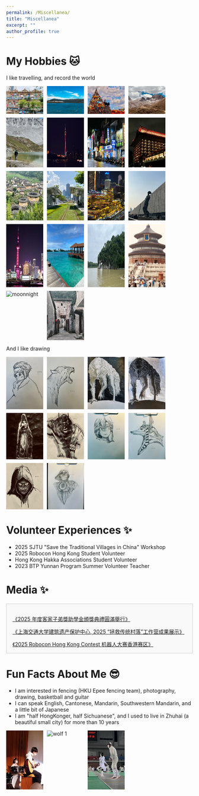 ```yaml
---
permalink: /Miscellanea/
title: "Miscellanea"
excerpt: ""
author_profile: true
---
```


# My Hobbies 🐱
I like travelling, and record the world
<div style="display: flex; flex-wrap: wrap; gap: 10px;">
  <img src="/images/p1.jpg" alt="wolf 1" style="width: 100px; height: auto;">
  <img src="/images/p2.jpg" alt="wolf 2" style="width: 100px; height: auto;">
  <img src="/images/p3.jpg" alt="T" style="width: 100px; height: auto;">
  <img src="/images/p4.jpg" alt="batman" style="width: 100px; height: auto;">
  <img src="/images/p5.jpg" alt="girl" style="width: 100px; height: auto;">
  <img src="/images/p8.jpg" alt="moonnight" style="width: 100px; height: auto;">
  <img src="/images/p10.jpg" alt="moonnight" style="width: 100px; height: auto;">
  <img src="/images/p11.jpg" alt="moonnight" style="width: 100px; height: auto;">
  <img src="/images/p12.jpg" alt="moonnight" style="width: 100px; height: auto;">
  <img src="/images/p13.jpg" alt="moonnight" style="width: 100px; height: auto;">
  <img src="/images/p14.jpg" alt="moonnight" style="width: 100px; height: auto;">
  <img src="/images/p15.jpg" alt="moonnight" style="width: 100px; height: auto;">
  <img src="/images/sh.jpg" alt="moonnight" style="width: 100px; height: auto;">
  <img src="/images/maldives.jpg" alt="moonnight" style="width: 100px; height: auto;">
  <img src="/images/guilin.jpg" alt="moonnight" style="width: 100px; height: auto;">
  <img src="/images/BJ.jpg" alt="moonnight" style="width: 100px; height: auto;">
  <img src="/images/lj.jpg" alt="moonnight" style="width: 100px; height: auto;">
  <img src="/images/bz.jpg" alt="moonnight" style="width: 100px; height: auto;">
</div>

And I like drawing

<div style="display: flex; flex-wrap: wrap; gap: 10px;">
  <img src="/images/r.jpg" alt="wolf 1" style="width: 100px; height: auto;">
  <img src="/images/m.jpg" alt="wolf 1" style="width: 100px; height: auto;">
  <img src="/images/wolf1.jpg" alt="wolf 1" style="width: 100px; height: auto;">
  <img src="/images/wolf2.jpg" alt="wolf 2" style="width: 100px; height: auto;">
  <img src="/images/T.jpg" alt="T" style="width: 100px; height: auto;">
  <img src="/images/batman.jpg" alt="batman" style="width: 100px; height: auto;">
  <img src="/images/girl.jpg" alt="girl" style="width: 100px; height: auto;">
  <img src="/images/god.jpg" alt="god" style="width: 100px; height: auto;">
  <img src="/images/scary.jpg" alt="scary" style="width: 100px; height: auto;">
  <img src="/images/moonnight.jpg" alt="moonnight" style="width: 100px; height: auto;">
</div>


# Volunteer Experiences ✨
- 2025 SJTU "Save the Traditional Villages in China" Workshop
- 2025 Robocon Hong Kong Student Volunteer
- Hong Kong Hakka Associations Student Volunteer
- 2023 BTP Yunnan Program Summer Volunteer Teacher


# Media ✨
<div style="max-width: 800px; margin: 1rem 0; padding: 1rem; border: 1px solid #ccc; background-color: #f9f9f9; height: 100px; overflow-y: scroll; text-align: left;">
  <p>
    <a href="https://mp.weixin.qq.com/s/Vo-YghwGJwpu2vSzy-obGg" target="_blank">
      《2025 年度客家子弟獎助學金頒獎典禮圓滿舉行》
    </a>
  </p>
  <p>
    <a href="https://mp.weixin.qq.com/s/V8Fb1FWmlL-dcM2A_ly4tw" target="_blank">
      《上海交通大学建筑遗产保护中心, 2025 “拯救传统村落”工作营成果展示》
    </a>
  </p>
  <p>
    <a href="https://www.hkstp.org/en/park-life/news-and-events/news/robocon-2025">
      《2025 Robocon Hong Kong Contest 机器人大赛香港赛区》
    </a>
  </p>
  <p>
    <a href="https://hkhakka.com/activities/2023-2024%e5%b9%b4%e5%ba%a6%e5%ae%a2%e5%ae%b6%e5%ad%90%e5%bc%9f%e7%8d%8e%e5%8a%a9%e5%ad%b8%e9%87%91%e9%a0%92%e7%8d%8e%e5%85%b8%e7%a6%ae%e5%9c%93%e6%bb%bf%e8%88%89%e8%a1%8c/">
      《2024 年度客家子弟獎助學金頒獎典禮圓滿舉行》
    </a>
  </p>
  <p>
    <a href="https://hkhakka.com/activities/%e9%a6%99%e6%b8%af%e5%ae%a2%e5%b1%ac%e7%b8%bd%e6%9c%83%e9%9d%92%e5%b9%b4%e9%83%a8%e8%88%89%e8%be%a6%e7%a6%8f%e5%bb%ba%e5%ad%b8%e7%bf%92%e4%ba%a4%e6%b5%81%e5%9c%98/">
      《2023 香港客屬總會青年部舉辦福建學習交流團》
    </a>
  </p>
  <p>
    <a href="https://hkhakka.com/activities/2022-2023%e5%b9%b4%e5%ba%a6%e5%ae%a2%e5%ae%b6%e5%ad%90%e5%bc%9f%e7%8d%8e%e5%8a%a9%e5%ad%b8%e9%87%91%e9%a0%92%e7%8d%8e%e5%85%b8%e7%a6%ae%e5%9c%93%e6%bb%bf%e8%88%89%e8%a1%8c/">
      《2023 年度客家子弟獎助學金頒獎典禮圓滿舉行》
    </a>
  </p>
  <p>
    <a href="https://mp.weixin.qq.com/s/PzIgrw0GnTRxF-ZbWTHHOg">
      《2023 香港大学BTP云之彼端项目组云南支教报告》
    </a>
  </p>
</div>

# Fun Facts About Me 😎
- I am interested in fencing (HKU Epee fencing team), photography, drawing, basketball and guitar
- I can speak English, Cantonese, Mandarin, Southwestern Mandarin, and a little bit of Japanese
- I am "half HongKonger, half Sichuanese", and I used to live in Zhuhai (a beautiful small city) for more than 10 years

<div style="display: flex; flex-wrap: wrap; gap: 10px;">
  <img src="/images/guitar.jpg" alt="wolf 1" style="width: 100px; height: auto;">
  <img src="/images/photography.jpg" alt="wolf 1" style="width: 100px; height: auto;">
  <img src="/images/fencing.jpg" alt="wolf 1" style="width: 100px; height: auto;">
</div>

<br>
